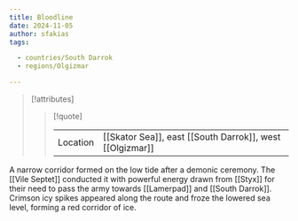```yaml
---
title: Bloodline
date: 2024-11-05
author: sfakias
tags:

  - countries/South Darrok
  - regions/Olgizmar

---
```

> [!attributes]
> 
> > [!quote]
> >
> > | | |
> > | --- | --- |
> > | Location | [[Skator Sea]], east [[South Darrok]], west [[Olgizmar]] |

A narrow corridor formed on the low tide after a demonic ceremony. The [[Vile Septet]] conducted it with powerful energy drawn from [[Styx]] for their need to pass the army towards [[Lamerpad]] and [[South Darrok]]. Crimson icy spikes appeared along the route and froze the lowered sea level, forming a red corridor of ice.